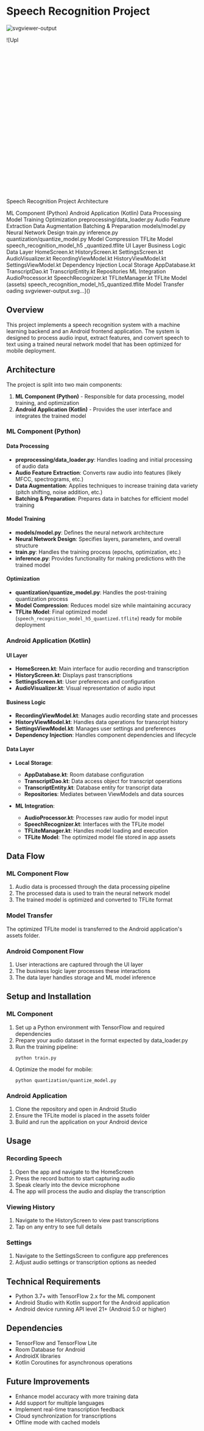 # Speech Recognition Project

![svgviewer-output](https://github.com/user-attachments/assets/66de968e-de82-41b0-9394-fa53250ab9ab)


![Upl<?xml version="1.0" encoding="UTF-8" standalone="no"?>
<svg xmlns="http://www.w3.org/2000/svg" viewBox="0 0 900 700">
  <!-- Background -->
  <rect width="900" height="700" fill="#f8f9fa" rx="10" ry="10"/>
  
  <!-- Title -->
  <text x="450" y="40" font-family="Arial" font-size="24" text-anchor="middle" font-weight="bold">Speech Recognition Project Architecture</text>
  
  <!-- Main Sections -->
  <rect x="50" y="70" width="800" height="300" fill="#e6f3ff" stroke="#0066cc" stroke-width="2" rx="10" ry="10"/>
  <text x="450" y="95" font-family="Arial" font-size="18" text-anchor="middle" font-weight="bold">ML Component (Python)</text>
  
  <rect x="50" y="390" width="800" height="280" fill="#e6ffe6" stroke="#009933" stroke-width="2" rx="10" ry="10"/>
  <text x="450" y="415" font-family="Arial" font-size="18" text-anchor="middle" font-weight="bold">Android Application (Kotlin)</text>
  
  <!-- ML Component Details -->
  <!-- Data Flow Box -->
  <rect x="70" y="120" width="200" height="220" fill="#d1e7ff" stroke="#0066cc" stroke-width="1" rx="5" ry="5"/>
  <text x="170" y="140" font-family="Arial" font-size="16" text-anchor="middle" font-weight="bold">Data Processing</text>
  
  <!-- Model Box -->
  <rect x="290" y="120" width="200" height="220" fill="#d1e7ff" stroke="#0066cc" stroke-width="1" rx="5" ry="5"/>
  <text x="390" y="140" font-family="Arial" font-size="16" text-anchor="middle" font-weight="bold">Model Training</text>
  
  <!-- Optimization Box -->
  <rect x="510" y="120" width="200" height="220" fill="#d1e7ff" stroke="#0066cc" stroke-width="1" rx="5" ry="5"/>
  <text x="610" y="140" font-family="Arial" font-size="16" text-anchor="middle" font-weight="bold">Optimization</text>
  
  <!-- ML Details -->
  <!-- Data Processing Details -->
  <rect x="85" y="155" width="170" height="30" fill="#ffffff" stroke="#0066cc" stroke-width="1" rx="3" ry="3"/>
  <text x="170" y="175" font-family="Arial" font-size="12" text-anchor="middle">preprocessing/data_loader.py</text>
  
  <rect x="85" y="195" width="170" height="30" fill="#ffffff" stroke="#0066cc" stroke-width="1" rx="3" ry="3"/>
  <text x="170" y="215" font-family="Arial" font-size="12" text-anchor="middle">Audio Feature Extraction</text>
  
  <rect x="85" y="235" width="170" height="30" fill="#ffffff" stroke="#0066cc" stroke-width="1" rx="3" ry="3"/>
  <text x="170" y="255" font-family="Arial" font-size="12" text-anchor="middle">Data Augmentation</text>
  
  <rect x="85" y="275" width="170" height="30" fill="#ffffff" stroke="#0066cc" stroke-width="1" rx="3" ry="3"/>
  <text x="170" y="295" font-family="Arial" font-size="12" text-anchor="middle">Batching &amp; Preparation</text>
  
  <!-- Model Training Details -->
  <rect x="305" y="155" width="170" height="30" fill="#ffffff" stroke="#0066cc" stroke-width="1" rx="3" ry="3"/>
  <text x="390" y="175" font-family="Arial" font-size="12" text-anchor="middle">models/model.py</text>
  
  <rect x="305" y="195" width="170" height="30" fill="#ffffff" stroke="#0066cc" stroke-width="1" rx="3" ry="3"/>
  <text x="390" y="215" font-family="Arial" font-size="12" text-anchor="middle">Neural Network Design</text>
  
  <rect x="305" y="235" width="170" height="30" fill="#ffffff" stroke="#0066cc" stroke-width="1" rx="3" ry="3"/>
  <text x="390" y="255" font-family="Arial" font-size="12" text-anchor="middle">train.py</text>
  
  <rect x="305" y="275" width="170" height="30" fill="#ffffff" stroke="#0066cc" stroke-width="1" rx="3" ry="3"/>
  <text x="390" y="295" font-family="Arial" font-size="12" text-anchor="middle">inference.py</text>
  
  <!-- Optimization Details -->
  <rect x="525" y="155" width="170" height="30" fill="#ffffff" stroke="#0066cc" stroke-width="1" rx="3" ry="3"/>
  <text x="610" y="175" font-family="Arial" font-size="12" text-anchor="middle">quantization/quantize_model.py</text>
  
  <rect x="525" y="195" width="170" height="30" fill="#ffffff" stroke="#0066cc" stroke-width="1" rx="3" ry="3"/>
  <text x="610" y="215" font-family="Arial" font-size="12" text-anchor="middle">Model Compression</text>
  
  <rect x="525" y="235" width="170" height="60" fill="#ffcc99" stroke="#ff6600" stroke-width="1" rx="3" ry="3"/>
  <text x="610" y="255" font-family="Arial" font-size="12" text-anchor="middle" font-weight="bold">TFLite Model</text>
  <text x="610" y="275" font-family="Arial" font-size="10" text-anchor="middle">speech_recognition_model_h5</text>
  <text x="610" y="287" font-family="Arial" font-size="10" text-anchor="middle">_quantized.tflite</text>
  
  <!-- Android Component Details -->
  <!-- UI Box -->
  <rect x="70" y="440" width="200" height="200" fill="#d1ffd1" stroke="#009933" stroke-width="1" rx="5" ry="5"/>
  <text x="170" y="460" font-family="Arial" font-size="16" text-anchor="middle" font-weight="bold">UI Layer</text>
  
  <!-- Business Logic Box -->
  <rect x="290" y="440" width="200" height="200" fill="#d1ffd1" stroke="#009933" stroke-width="1" rx="5" ry="5"/>
  <text x="390" y="460" font-family="Arial" font-size="16" text-anchor="middle" font-weight="bold">Business Logic</text>
  
  <!-- Data Layer Box -->
  <rect x="510" y="440" width="320" height="200" fill="#d1ffd1" stroke="#009933" stroke-width="1" rx="5" ry="5"/>
  <text x="670" y="460" font-family="Arial" font-size="16" text-anchor="middle" font-weight="bold">Data Layer</text>
  
  <!-- Android Details -->
  <!-- UI Details -->
  <rect x="85" y="475" width="170" height="30" fill="#ffffff" stroke="#009933" stroke-width="1" rx="3" ry="3"/>
  <text x="170" y="495" font-family="Arial" font-size="12" text-anchor="middle">HomeScreen.kt</text>
  
  <rect x="85" y="515" width="170" height="30" fill="#ffffff" stroke="#009933" stroke-width="1" rx="3" ry="3"/>
  <text x="170" y="535" font-family="Arial" font-size="12" text-anchor="middle">HistoryScreen.kt</text>
  
  <rect x="85" y="555" width="170" height="30" fill="#ffffff" stroke="#009933" stroke-width="1" rx="3" ry="3"/>
  <text x="170" y="575" font-family="Arial" font-size="12" text-anchor="middle">SettingsScreen.kt</text>
  
  <rect x="85" y="595" width="170" height="30" fill="#ffffff" stroke="#009933" stroke-width="1" rx="3" ry="3"/>
  <text x="170" y="615" font-family="Arial" font-size="12" text-anchor="middle">AudioVisualizer.kt</text>
  
  <!-- Business Logic Details -->
  <rect x="305" y="475" width="170" height="30" fill="#ffffff" stroke="#009933" stroke-width="1" rx="3" ry="3"/>
  <text x="390" y="495" font-family="Arial" font-size="12" text-anchor="middle">RecordingViewModel.kt</text>
  
  <rect x="305" y="515" width="170" height="30" fill="#ffffff" stroke="#009933" stroke-width="1" rx="3" ry="3"/>
  <text x="390" y="535" font-family="Arial" font-size="12" text-anchor="middle">HistoryViewModel.kt</text>
  
  <rect x="305" y="555" width="170" height="30" fill="#ffffff" stroke="#009933" stroke-width="1" rx="3" ry="3"/>
  <text x="390" y="575" font-family="Arial" font-size="12" text-anchor="middle">SettingsViewModel.kt</text>
  
  <rect x="305" y="595" width="170" height="30" fill="#ffffff" stroke="#009933" stroke-width="1" rx="3" ry="3"/>
  <text x="390" y="615" font-family="Arial" font-size="12" text-anchor="middle">Dependency Injection</text>
  
  <!-- Data Layer Details -->
  <rect x="525" y="475" width="140" height="85" fill="#ffffff" stroke="#009933" stroke-width="1" rx="3" ry="3"/>
  <text x="595" y="492" font-family="Arial" font-size="12" text-anchor="middle" font-weight="bold">Local Storage</text>
  <text x="595" y="510" font-family="Arial" font-size="10" text-anchor="middle">AppDatabase.kt</text>
  <text x="595" y="525" font-family="Arial" font-size="10" text-anchor="middle">TranscriptDao.kt</text>
  <text x="595" y="540" font-family="Arial" font-size="10" text-anchor="middle">TranscriptEntity.kt</text>
  <text x="595" y="555" font-family="Arial" font-size="10" text-anchor="middle">Repositories</text>
  
  <rect x="675" y="475" width="140" height="85" fill="#ffffff" stroke="#009933" stroke-width="1" rx="3" ry="3"/>
  <text x="745" y="492" font-family="Arial" font-size="12" text-anchor="middle" font-weight="bold">ML Integration</text>
  <text x="745" y="510" font-family="Arial" font-size="10" text-anchor="middle">AudioProcessor.kt</text>
  <text x="745" y="525" font-family="Arial" font-size="10" text-anchor="middle">SpeechRecognizer.kt</text>
  <text x="745" y="540" font-family="Arial" font-size="10" text-anchor="middle">TFLiteManager.kt</text>
  
  <rect x="525" y="570" width="290" height="60" fill="#ffcc99" stroke="#ff6600" stroke-width="1" rx="3" ry="3"/>
  <text x="670" y="590" font-family="Arial" font-size="12" text-anchor="middle" font-weight="bold">TFLite Model (assets)</text>
  <text x="670" y="610" font-family="Arial" font-size="10" text-anchor="middle">speech_recognition_model_h5_quantized.tflite</text>
  
  <!-- Connection Arrows -->
  <!-- ML Flow -->
  <line x1="170" y1="340" x2="390" y2="340" stroke="#0066cc" stroke-width="2" marker-end="url(#arrowBlue)"/>
  <line x1="390" y1="340" x2="610" y2="340" stroke="#0066cc" stroke-width="2" marker-end="url(#arrowBlue)"/>
  
  <!-- Model to Android -->
  <line x1="610" y1="340" x2="730" y2="340" stroke="#0066cc" stroke-width="2"/>
  <line x1="730" y1="340" x2="730" y2="390" stroke="#663399" stroke-width="2" stroke-dasharray="5,5" marker-end="url(#arrowPurple)"/>
  <text x="745" y="375" font-family="Arial" font-size="12" fill="#663399">Model Transfer</text>
  
  <!-- Android Flow -->
  <line x1="170" y1="640" x2="390" y2="640" stroke="#009933" stroke-width="2" marker-end="url(#arrowGreen)"/>
  <line x1="390" y1="640" x2="670" y2="640" stroke="#009933" stroke-width="2" marker-end="url(#arrowGreen)"/>
  
  <!-- Arrow Definitions -->
  <defs>
    <marker id="arrowBlue" markerWidth="10" markerHeight="10" refX="9" refY="3" orient="auto" markerUnits="strokeWidth">
      <path d="M0,0 L0,6 L9,3 z" fill="#0066cc"/>
    </marker>
    <marker id="arrowGreen" markerWidth="10" markerHeight="10" refX="9" refY="3" orient="auto" markerUnits="strokeWidth">
      <path d="M0,0 L0,6 L9,3 z" fill="#009933"/>
    </marker>
    <marker id="arrowPurple" markerWidth="10" markerHeight="10" refX="9" refY="3" orient="auto" markerUnits="strokeWidth">
      <path d="M0,0 L0,6 L9,3 z" fill="#663399"/>
    </marker>
  </defs>
</svg>oading svgviewer-output.svg…]()


## Overview
This project implements a speech recognition system with a machine learning backend and an Android frontend application. The system is designed to process audio input, extract features, and convert speech to text using a trained neural network model that has been optimized for mobile deployment.

## Architecture
The project is split into two main components:
1. **ML Component (Python)** - Responsible for data processing, model training, and optimization
2. **Android Application (Kotlin)** - Provides the user interface and integrates the trained model

### ML Component (Python)

#### Data Processing
- **preprocessing/data_loader.py**: Handles loading and initial processing of audio data
- **Audio Feature Extraction**: Converts raw audio into features (likely MFCC, spectrograms, etc.)
- **Data Augmentation**: Applies techniques to increase training data variety (pitch shifting, noise addition, etc.)
- **Batching & Preparation**: Prepares data in batches for efficient model training

#### Model Training
- **models/model.py**: Defines the neural network architecture
- **Neural Network Design**: Specifies layers, parameters, and overall structure
- **train.py**: Handles the training process (epochs, optimization, etc.)
- **inference.py**: Provides functionality for making predictions with the trained model

#### Optimization
- **quantization/quantize_model.py**: Handles the post-training quantization process
- **Model Compression**: Reduces model size while maintaining accuracy
- **TFLite Model**: Final optimized model (`speech_recognition_model_h5_quantized.tflite`) ready for mobile deployment

### Android Application (Kotlin)

#### UI Layer
- **HomeScreen.kt**: Main interface for audio recording and transcription
- **HistoryScreen.kt**: Displays past transcriptions
- **SettingsScreen.kt**: User preferences and configuration
- **AudioVisualizer.kt**: Visual representation of audio input

#### Business Logic
- **RecordingViewModel.kt**: Manages audio recording state and processes
- **HistoryViewModel.kt**: Handles data operations for transcript history
- **SettingsViewModel.kt**: Manages user settings and preferences
- **Dependency Injection**: Handles component dependencies and lifecycle

#### Data Layer
- **Local Storage**:
  - **AppDatabase.kt**: Room database configuration
  - **TranscriptDao.kt**: Data access object for transcript operations
  - **TranscriptEntity.kt**: Database entity for transcript data
  - **Repositories**: Mediates between ViewModels and data sources

- **ML Integration**:
  - **AudioProcessor.kt**: Processes raw audio for model input
  - **SpeechRecognizer.kt**: Interfaces with the TFLite model
  - **TFLiteManager.kt**: Handles model loading and execution
  - **TFLite Model**: The optimized model file stored in app assets

## Data Flow

### ML Component Flow
1. Audio data is processed through the data processing pipeline
2. The processed data is used to train the neural network model
3. The trained model is optimized and converted to TFLite format

### Model Transfer
The optimized TFLite model is transferred to the Android application's assets folder.

### Android Component Flow
1. User interactions are captured through the UI layer
2. The business logic layer processes these interactions
3. The data layer handles storage and ML model inference

## Setup and Installation

### ML Component
1. Set up a Python environment with TensorFlow and required dependencies
2. Prepare your audio dataset in the format expected by data_loader.py
3. Run the training pipeline:
   ```
   python train.py
   ```
4. Optimize the model for mobile:
   ```
   python quantization/quantize_model.py
   ```

### Android Application
1. Clone the repository and open in Android Studio
2. Ensure the TFLite model is placed in the assets folder
3. Build and run the application on your Android device

## Usage

### Recording Speech
1. Open the app and navigate to the HomeScreen
2. Press the record button to start capturing audio
3. Speak clearly into the device microphone
4. The app will process the audio and display the transcription

### Viewing History
1. Navigate to the HistoryScreen to view past transcriptions
2. Tap on any entry to see full details

### Settings
1. Navigate to the SettingsScreen to configure app preferences
2. Adjust audio settings or transcription options as needed

## Technical Requirements
- Python 3.7+ with TensorFlow 2.x for the ML component
- Android Studio with Kotlin support for the Android application
- Android device running API level 21+ (Android 5.0 or higher)

## Dependencies
- TensorFlow and TensorFlow Lite
- Room Database for Android
- AndroidX libraries
- Kotlin Coroutines for asynchronous operations

## Future Improvements
- Enhance model accuracy with more training data
- Add support for multiple languages
- Implement real-time transcription feedback
- Cloud synchronization for transcriptions
- Offline mode with cached models
